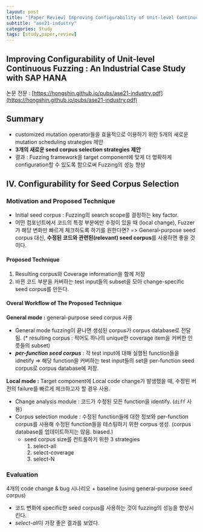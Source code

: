 ```yaml
---
layout: post
title: "[Paper Review] Improving Configurability of Unit-level Continuous Fuzzing : An Industrial Case Study with SAP HANA"
subtitle: "ase21-industry"
categories: Study
tags: [study,paper,review]
---
```


## Improving Configurability of Unit-level Continuous Fuzzing : An Industrial Case Study with SAP HANA

논문 전문 : [https://hongshin.github.io/pubs/ase21-industry.pdf](https://hongshin.github.io/pubs/ase21-industry.pdf)


## Summary

- customized mutation operator들을 효율적으로 이용하기 위한 5개의 새로운 mutation scheduling strategies 제안
- **3개의 새로운 seed corpus selection strategies 제안**
- 결과 : Fuzzing framework을 target component에 맞게 더 명확하게 configuration할 수 있도록 함으로써 Fuzzing의 성능 향상


## IV. Configurability for Seed Corpus Selection

### Motivation and Proposed Technique

- Initial seed corpus : Fuzzing의 search scope를 결정하는 key factor.
- 어떤 컴포넌트에서 코드의 특정 부분에만 수정이 있을 때 (local change), Fuzzer가 해당 변화만 빠르게 체크하도록 하기를 원한다면? => General-purpose seed corpus 대신, **수정된 코드와 관련된(relevant) seed corpus**를 사용하면 좋을 것이다.

#### Proposed Technique

1. Resulting corpus와 Coverage information을 함께 저장
2. 바뀐 코드 부분을 커버하는 test input들의 subset을 모아 change-specific seed corpus를 만든다.

#### Overal Workflow of The Proposed Technique

**General mode :** general-purpose seed corpus 사용
- General mode fuzzing이 끝나면 생성된 corpus가 corpus database로 전달됨. (* resulting corpus : 적어도 하나의 unique한 coverage item을 커버한 인풋들의 subset)    
- ***per-function seed corpus*** : 각 test input에 대해 실행된 function들을 idnetify => 해당 function을 커버하는 test input들의 set을 per-function seed corpus로 corpus database에 저장. 

**Local mode :** Target component에 Local code change가 발생했을 때, 수정된 버전의 failure를 빠르게 체크하고자 할 경우 사용.
- Change analysis module : 코드가 수정된 모든 function을 identify. (`diff` 사용)
- Corpus selection module : 수정된 function들에 대한 정보와 per-function corpus를 사용해 수정된 function들을 테스팅하기 위한 corpus 생성. (corpus database를 업데이트하지는 않음. biased.)
  - seed corpus size를 컨트롤하기 위한 3 strategies
    1. select-all
    2. select-coverage
    3. select-N


### Evaluation

4개의 code change & bug 시나리오 + baseline (using general-purpose seed corpus)

- 코드 변화에 specific한 seed corpus를 사용하는 것이 fuzzing의 성능을 향상시킨다.
- *select-all*이 가장 좋은 결과를 보였다.
